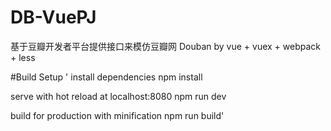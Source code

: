 # DB-VuePJ
基于豆瓣开发者平台提供接口来模仿豆瓣网
Douban by vue + vuex + webpack + less

#Build Setup
'
 install dependencies
npm install

serve with hot reload at localhost:8080
npm run dev

build for production with minification
npm run build'

